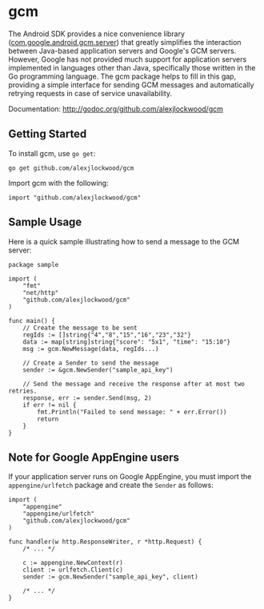 gcm
======

The Android SDK provides a nice convenience library ([com.google.android.gcm.server](http://developer.android.com/reference/com/google/android/gcm/server/package-summary.html)) that greatly simplifies the interaction between Java-based application servers and Google's GCM servers. However, Google has not provided much support for application servers implemented in languages other than Java, specifically those written in the Go programming language. The gcm package helps to fill in this gap, providing a simple interface for sending GCM messages and automatically retrying requests in case of service unavailability.

Documentation: http://godoc.org/github.com/alexjlockwood/gcm

Getting Started
---------------

To install gcm, use `go get`:

    go get github.com/alexjlockwood/gcm

Import gcm with the following:

    import "github.com/alexjlockwood/gcm"

Sample Usage
------------

Here is a quick sample illustrating how to send a message to the GCM server:

    package sample
    
    import (
        "fmt"
        "net/http"
        "github.com/alexjlockwood/gcm"
    )
    
    func main() {
        // Create the message to be sent
        regIds := []string{"4","8","15","16","23","32"}
        data := map[string]string{"score": "5x1", "time": "15:10"}
        msg := gcm.NewMessage(data, regIds...)

        // Create a Sender to send the message
        sender := &gcm.NewSender("sample_api_key")
        
        // Send the message and receive the response after at most two retries.
        response, err := sender.Send(msg, 2)
        if err != nil {
            fmt.Println("Failed to send message: " + err.Error())
            return       
        }
    }

Note for Google AppEngine users
-------------------------------

If your application server runs on Google AppEngine, you must import the `appengine/urlfetch` package and create the `Sender` as follows:

    import (
        "appengine"
        "appengine/urlfetch"
        "github.com/alexjlockwood/gcm"
    )

    func handler(w http.ResponseWriter, r *http.Request) {
        /* ... */

        c := appengine.NewContext(r)
        client := urlfetch.Client(c)
        sender := gcm.NewSender("sample_api_key", client)

        /* ... */
    }        

